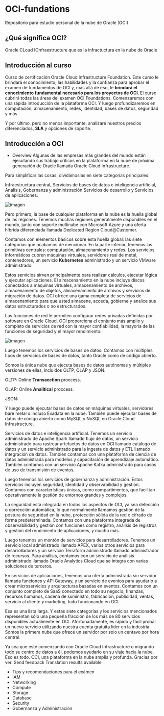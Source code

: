 # OCI-fundations
Repositorio para estudio personal de la nube de Oracle (OCI)

## ¿Qué significa OCI?
Oracle CLoud IOnfraestructure que es la infractuctura en la nube de Oracle

## Introducción al curso
Curso de certificación Oracle Cloud Infrastructure Foundation. Este curso le brindará el conocimiento, las habilidades y la confianza para aprobar el examen de fundamentos de OCI y, más allá de eso, le **brindará el conocimiento fundamental necesario para los proyectos de OCI**. El curso cubrirá todas las áreas del examen OCI Foundations. Comenzaremos con una rápida introducción de la plataforma OCI. Y luego profundizaremos en computación, almacenamiento, redes, identidad, bases de datos, seguridad y más.

Y por último, pero no menos importante, analizaré nuestros precios diferenciados, **SLA** y opciones de soporte. 

## Introducción a OCI
- Overview
Algunas de las empresas más grandes del mundo están ejecutando sus trabajo críticos en la plataforma en la nube de próxima generación de Oracle llamada Oracle Cloud Infrastructure. 

Para simplificar las cosas, dividámoslas en siete categorías principales:

Infraestructura central,
Servicios de bases de datos e inteligencia artificial,
Análisis,
Gobernanza y administración 
Servicios de desarrollo y
Servicios de aplicaciones. 

![imagen](https://github.com/sbstn-jmnz/OCI-fundations/assets/4334071/a23f62a2-47ed-42d9-a5e0-afd226c407b0)


Pero primero, la base de cualquier plataforma en la nube es la huella global de las regiones. Tenemos muchas regiones generalmente disponibles en el mundo, junto con soporte multinube con Microsoft Azure y una oferta híbrida diferenciada llamada Dedicated Region Cloud@Customer.

Contamos con elementos básicos sobre esta huella global: las siete categorías que acabamos de mencionar. En la parte inferior, tenemos las primitivas centrales: computación, almacenamiento y redes. Los servicios informáticos cubren máquinas virtuales, servidores real de metal, contenedores, un servicio **Kubernetes** administrado y un servicio VMware administrado.

Estos servicios sirven principalmente para realizar cálculos, ejecutar lógica y ejecutar aplicaciones. El almacenamiento en la nube incluye discos conectados a máquinas virtuales, almacenamiento de archivos, almacenamiento de objetos, almacenamiento de archivos y servicios de migración de datos. OCI ofrece una gama completa de servicios de almacenamiento para que usted almacene, acceda, gobierne y analice sus datos estructurados o no estructurados.

Las funciones de red le permiten configurar redes privadas definidas por software en Oracle Cloud. OCI proporciona el conjunto más amplio y completo de servicios de red con la mayor confiabilidad, la mayoría de las funciones de seguridad y el mayor rendimiento.

![imagen](https://github.com/sbstn-jmnz/OCI-fundations/assets/4334071/a7362ea4-9d8d-4dd0-a17a-aeb032fa5c88)

Luego tenemos los servicios de bases de datos. Contamos con múltiples tipos de servicios de bases de datos, tanto Oracle como de código abierto.

Somos la única nube que ejecuta bases de datos autónomas y múltiples versiones de ellas, incluidos OLTP, OLAP y JSON.

OLTP: Online **Transacction** proccess.

OLAP: Online **Analitical** proccess. 

JSON: 


Y luego puede ejecutar bases de datos en máquinas virtuales, servidores bare metal o incluso Exadata en la nube. También puede ejecutar bases de datos de código abierto como MySQL y NoSQL en Oracle Cloud Infrastructure.

Servicios de datos e inteligencia artificial. Tenemos un servicio administrado de Apache Spark llamado flujo de datos, un servicio administrado para rastrear artefactos de datos en OCI llamado catálogo de datos y un servicio administrado para la ingesta de datos y ETL llamado integración de datos. También contamos con una plataforma de ciencia de datos administrada para modelos y capacitación de aprendizaje automático. También contamos con un servicio Apache Kafka administrado para casos de uso de transmisión de eventos.

Luego tenemos los servicios de gobernanza y administración. Estos servicios incluyen seguridad, identidad y observabilidad y gestión. Contamos con características únicas, como compartimentos, que facilitan operativamente la gestión de entornos grandes y complejos.

La seguridad está integrada en todos los aspectos de OCI, ya sea detección o corrección automática, lo que normalmente llamamos gestión de la postura de seguridad en la nube, protección sólida de la red o cifrado de forma predeterminada. Contamos con una plataforma integrada de observabilidad y gestión con funciones como registro, análisis de registros y gestión del rendimiento de aplicaciones, y mucho más.

Luego tenemos un montón de servicios para desarrolladores. Tenemos un servicio local administrado llamado APEX, varios otros servicios para desarrolladores y un servicio Terraform administrado llamado administrador de recursos. Para análisis, contamos con un servicio de análisis administrado llamado Oracle Analytics Cloud que se integra con varias soluciones de terceros.

En servicios de aplicaciones, tenemos una oferta administrada sin servidor llamada funciones y API Gateway, y un servicio de eventos para ayudarlo a crear microservicios y arquitecturas basadas en eventos. Contamos con un conjunto completo de SaaS conectado en todo su negocio, finanzas, recursos humanos, cadena de suministro, fabricación, publicidad, ventas, servicio al cliente y marketing, todo funcionando en OCI.

Esa es una lista larga. Y estas siete categorías y los servicios mencionados representan sólo una pequeña fracción de los más de 80 servicios disponibles actualmente en OCI. Afortunadamente, es rápido y fácil probar un nuevo servicio utilizando nuestra cuenta gratuita líder en la industria. Somos la primera nube que ofrece un servidor por solo un centavo por hora central.

Ya sea que esté comenzando con Oracle Cloud Infrastructure o migrando todo su centro de datos a él, podemos ayudarlo en su viaje hacia la nube. Eso es todo. OCI, una plataforma en la nube amplia y profunda. Gracias por ver.
Send feedback
Translation results available
-  Tips y recomendaciones para el exámen
-  IAM
-  Networking
-  Compute
-  Storage
-  Database
-  Security
-  Gobernanza y Administración
  

